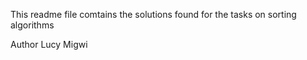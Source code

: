 This readme file comtains the solutions found for the tasks on sorting algorithms

Author
Lucy Migwi
